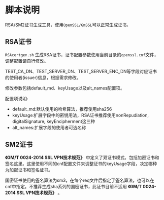 # 脚本说明

RSA/SM2证书生成工具，使用`OpenSSL/GmSSL`可以正常生成证书。

## RSA证书

`RSAcertgen.sh` 生成RSA证书，证书配置参数使用当前目录的`openssl.cnf`文件，调整配置请自行修改。

TEST_CA_DN、TEST_SERVER_DN、TEST_SERVER_ENC_DN等字段对应证书的使用者(issuer)信息，根据需求修改。

修改参数包括default_md、keyUsage以及alt_names配置项。

配置项说明:
  - default_md:默认使用的哈希算法，推荐使用sha256
  - keyUsage:扩展字段中的密钥用法，RSA证书推荐使用nonRepudiation, digitalSignature, keyEncipherment这三种
  - alt_names:扩展字段的使用者可选名称


## SM2证书 

**《GM/T 0024-2014 SSL VPN技术规范》** 中定义了双证书模式，包括加密证书和签名这里。这里使用不同的cnf配置文件来调整证书的keyUsage字段，决定哪种为加密证书和签名证书。

国密证书使用的签名算法为sm3，在每个req文件后指定了签名算法，也可以在cnf中指定。不推荐生成sha系列的国密证书，此证书目前不适用 **《GM/T 0024-2014 SSL VPN技术规范》** 。
